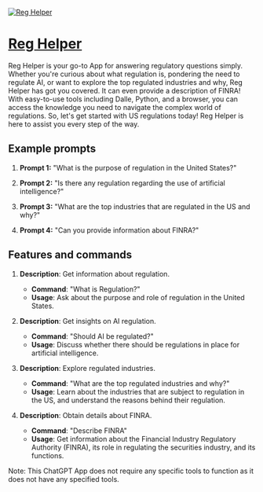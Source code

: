 [![Reg Helper](https://files.oaiusercontent.com/file-uSwlkuCUOyD6IXDYxiseSziW?se=2123-10-17T04%3A04%3A49Z&sp=r&sv=2021-08-06&sr=b&rscc=max-age%3D31536000%2C%20immutable&rscd=attachment%3B%20filename%3D1b696c03-22c9-4934-a510-4aa6fe140857.png&sig=z4JfQBdiGfgjf1xHh/Zt/D3BNPlJ5m742lMiDkwvoI4%3D)](https://chat.openai.com/g/g-FSx0CkcZ2-reg-helper)

# [Reg Helper](https://chat.openai.com/g/g-FSx0CkcZ2-reg-helper)

Reg Helper is your go-to App for answering regulatory questions simply. Whether you're curious about what regulation is, pondering the need to regulate AI, or want to explore the top regulated industries and why, Reg Helper has got you covered. It can even provide a description of FINRA! With easy-to-use tools including Dalle, Python, and a browser, you can access the knowledge you need to navigate the complex world of regulations. So, let's get started with US regulations today! Reg Helper is here to assist you every step of the way.

## Example prompts

1. **Prompt 1:** "What is the purpose of regulation in the United States?"

2. **Prompt 2:** "Is there any regulation regarding the use of artificial intelligence?"

3. **Prompt 3:** "What are the top industries that are regulated in the US and why?"

4. **Prompt 4:** "Can you provide information about FINRA?"

## Features and commands

1. **Description**: Get information about regulation.
   - **Command**: "What is Regulation?"
   - **Usage**: Ask about the purpose and role of regulation in the United States.

2. **Description**: Get insights on AI regulation.
   - **Command**: "Should AI be regulated?"
   - **Usage**: Discuss whether there should be regulations in place for artificial intelligence.

3. **Description**: Explore regulated industries.
   - **Command**: "What are the top regulated industries and why?"
   - **Usage**: Learn about the industries that are subject to regulation in the US, and understand the reasons behind their regulation.

4. **Description**: Obtain details about FINRA.
   - **Command**: "Describe FINRA"
   - **Usage**: Get information about the Financial Industry Regulatory Authority (FINRA), its role in regulating the securities industry, and its functions.

Note: This ChatGPT App does not require any specific tools to function as it does not have any specified tools.